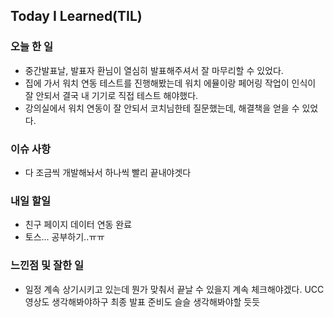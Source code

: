 


## Today I Learned(TIL)

### 오늘 한 일
- 중간발표날, 발표자 환님이 열심히 발표해주셔서 잘 마무리할 수 있었다.
- 집에 가서 워치 연동 테스트를 진행해봤는데 워치 에뮬이랑 페어링 작업이 인식이 잘 안되서 결국 내 기기로 직접 테스트 해야했다.
- 강의실에서 워치 연동이 잘 안되서 코치님한테 질문했는데, 해결책을 얻을 수 있었다.

### 이슈 사항
- 다 조금씩 개발해놔서 하나씩 빨리 끝내야겟다


### 내일 할일
- 친구 페이지 데이터 연동 완료
- 토스... 공부하기..ㅠㅠ

### 느낀점 및 잘한 일
- 일정 계속 상기시키고 있는데 뭔가 맞춰서 끝날 수 있을지 계속 체크해야겠다.
UCC 영상도 생각해봐야하구 최종 발표 준비도 슬슬 생각해봐야할 듯듯
